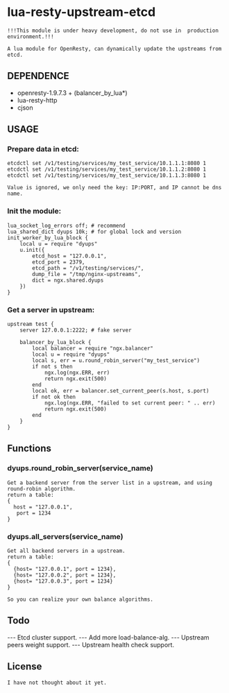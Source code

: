 # lua-resty-upstream-etcd
```
!!!This module is under heavy development, do not use in  production environment.!!!

A lua module for OpenResty, can dynamically update the upstreams from etcd.
```

## DEPENDENCE
- openresty-1.9.7.3 + (balancer_by_lua*)
- lua-resty-http
- cjson

## USAGE

### Prepare data in etcd:
```
etcdctl set /v1/testing/services/my_test_service/10.1.1.1:8080 1
etcdctl set /v1/testing/services/my_test_service/10.1.1.2:8080 1
etcdctl set /v1/testing/services/my_test_service/10.1.1.3:8080 1

Value is ignored, we only need the key: IP:PORT, and IP cannot be dns name.
```

### Init the module:
```
lua_socket_log_errors off; # recommend
lua_shared_dict dyups 10k; # for global lock and version
init_worker_by_lua_block {
    local u = require "dyups"
    u.init({
        etcd_host = "127.0.0.1",
        etcd_port = 2379,
        etcd_path = "/v1/testing/services/",
        dump_file = "/tmp/nginx-upstreams",
        dict = ngx.shared.dyups
    })
}
```
### Get a server in upstream:
```
upstream test {
    server 127.0.0.1:2222; # fake server

    balancer_by_lua_block {
        local balancer = require "ngx.balancer"
        local u = require "dyups"
        local s, err = u.round_robin_server("my_test_service")
        if not s then
            ngx.log(ngx.ERR, err)
            return ngx.exit(500)
        end
        local ok, err = balancer.set_current_peer(s.host, s.port)
        if not ok then
            ngx.log(ngx.ERR, "failed to set current peer: " .. err)
            return ngx.exit(500)
        end
    }
}
```

## Functions
### dyups.round_robin_server(service_name)
```
Get a backend server from the server list in a upstream, and using round-robin algorithm.
return a table: 
{
  host = "127.0.0.1",
   port = 1234
}
```
### dyups.all_servers(service_name)
```
Get all backend servers in a upstream.
return a table:
{
  {host= "127.0.0.1", port = 1234},
  {host= "127.0.0.2", port = 1234},
  {host= "127.0.0.3", port = 1234}
}

So you can realize your own balance algorithms.
```

## Todo
--- Etcd cluster support.
--- Add more load-balance-alg.
--- Upstream peers weight support.
--- Upstream health check support.

## License
```
I have not thought about it yet.
```

